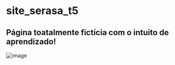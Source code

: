 # site_serasa_t5
## Página toatalmente fictícia com o intuito de aprendizado!
![image](https://user-images.githubusercontent.com/70074193/212935344-8bc11e42-92c2-4d94-b5d2-19d7d67e3675.png)
